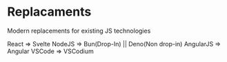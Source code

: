 # Replacaments
Modern replacements for existing JS technologies

React => Svelte
NodeJS => Bun(Drop-In) || Deno(Non drop-in)
AngularJS => Angular
VSCode => VSCodium
